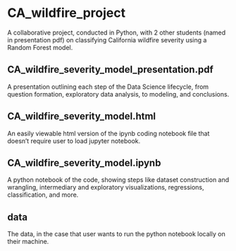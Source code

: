 # CA_wildfire_project
A collaborative project, conducted in Python, with 2 other students (named in presentation pdf) on classifying California wildfire severity using a Random Forest model.

## CA_wildfire_severity_model_presentation.pdf
A presentation outlining each step of the Data Science lifecycle, from question formation, exploratory data analysis, to modeling, and conclusions.

## CA_wildfire_severity_model.html
An easily viewable html version of the ipynb coding notebook file that doesn’t require user to load jupyter notebook.

## CA_wildfire_severity_model.ipynb
A python notebook of the code, showing steps like dataset construction and wrangling, intermediary and exploratory visualizations, regressions, classification, and more.

## data
The data, in the case that user wants to run the python notebook locally on their machine.
